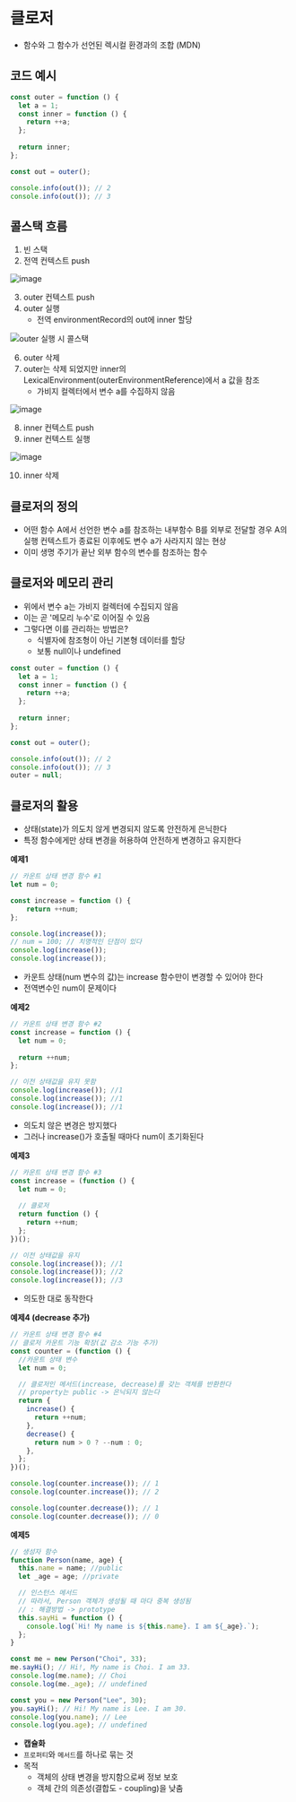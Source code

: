 <h1>클로저</h1>

- 함수와 그 함수가 선언된 렉시컬 환경과의 조합 (MDN)

<h2>코드 예시</h2>

```js
const outer = function () {
  let a = 1;
  const inner = function () {
    return ++a;
  };
  
  return inner;
};

const out = outer();

console.info(out()); // 2
console.info(out()); // 3
```

<h2>콜스택 흐름</h2>

1. 빈 스택
2. 전역 컨텍스트 push

![image](https://github.com/user-attachments/assets/9db68e38-9734-423e-8fbd-b961acb545cf)

3. outer 컨텍스트 push
5. outer 실행
    - 전역 environmentRecord의 out에 inner 할당

![outer 실행 시 콜스택](https://github.com/user-attachments/assets/b80f2f26-7aa8-48b4-9281-a58d362012a1)

6. outer 삭제
7. outer는 삭제 되었지만 inner의 LexicalEnvironment(outerEnvironmentReference)에서 a 값을 참조
    - 가비지 컬렉터에서 변수 a를 수집하지 않음

![image](https://github.com/user-attachments/assets/ba100831-2527-4dd8-ae17-4516e19b413b)

8. inner 컨텍스트 push
9. inner 컨텍스트 실행

![image](https://github.com/user-attachments/assets/ee1afbdc-52ec-4960-9f2d-bfe4e31d4e95)

10. inner 삭제

<h2>클로저의 정의</h2>

- 어떤 함수 A에서 선언한 변수 a를 참조하는 내부함수 B를 외부로 전달할 경우 A의 실행 컨텍스트가 종료된 이후에도 변수 a가 사라지지 않는 현상
- 이미 생명 주기가 끝난 외부 함수의 변수를 참조하는 함수

<h2>클로저와 메모리 관리</h2>

- 위에서 변수 a는 가비지 컬렉터에 수집되지 않음
- 이는 곧 '메모리 누수'로 이어질 수 있음
- 그렇다면 이를 관리하는 방법은?
   - 식별자에 참조형이 아닌 기본형 데이터를 할당
   - 보통 null이나 undefined

```js
const outer = function () {
  let a = 1;
  const inner = function () {
    return ++a;
  };
  
  return inner;
};

const out = outer();

console.info(out()); // 2
console.info(out()); // 3
outer = null;
```

<h2>클로저의 활용</h2>

- 상태(state)가 의도치 않게 변경되지 않도록 안전하게 은닉한다
- 특정 함수에게만 상태 변경을 허용하여 안전하게 변경하고 유지한다

**예제1**
```javascript
// 카운트 상태 변경 함수 #1
let num = 0;

const increase = function () {
    return ++num;
};

console.log(increase());
// num = 100; // 치명적인 단점이 있다
console.log(increase());
console.log(increase());
```
- 카운트 상태(num 변수의 값)는 increase 함수만이 변경할 수 있어야 한다
- 전역변수인 num이 문제이다

**예제2**
```javascript
// 카운트 상태 변경 함수 #2
const increase = function () {
  let num = 0;
  
  return ++num;
};

// 이전 상태값을 유지 못함
console.log(increase()); //1
console.log(increase()); //1
console.log(increase()); //1
```
- 의도치 않은 변경은 방지했다
- 그러나 increase()가 호출될 때마다 num이 초기화된다

**예제3**
```javascript
// 카운트 상태 변경 함수 #3
const increase = (function () {
  let num = 0;
  
  // 클로저
  return function () {
    return ++num;
  };
})();

// 이전 상태값을 유지
console.log(increase()); //1
console.log(increase()); //2
console.log(increase()); //3
```
 - 의도한 대로 동작한다
 
**예제4 (decrease 추가)**
```javascript
// 카운트 상태 변경 함수 #4
// 클로저 카운트 기능 확장(값 감소 기능 추가)
const counter = (function () {
  //카운트 상태 변수
  let num = 0;

  // 클로저인 메서드(increase, decrease)를 갖는 객체를 반환한다
  // property는 public -> 은닉되지 않는다
  return {
    increase() {
      return ++num;
    },
    decrease() {
      return num > 0 ? --num : 0;
    },
  };
})();

console.log(counter.increase()); // 1
console.log(counter.increase()); // 2

console.log(counter.decrease()); // 1
console.log(counter.decrease()); // 0
```
**예제5**
```javascript
// 생성자 함수
function Person(name, age) {
  this.name = name; //public
  let _age = age; //private

  // 인스턴스 메서드
  // 따라서, Person 객체가 생성될 때 마다 중복 생성됨
  // : 해결방법 -> prototype
  this.sayHi = function () {
    console.log(`Hi! My name is ${this.name}. I am ${_age}.`);
  };
}

const me = new Person("Choi", 33);
me.sayHi(); // Hi!, My name is Choi. I am 33.
console.log(me.name); // Choi
console.log(me._age); // undefined

const you = new Person("Lee", 30);
you.sayHi(); // Hi! My name is Lee. I am 30.
console.log(you.name); // Lee
console.log(you.age); // undefined
```
- **캡슐화**
- `프로퍼티`와 `메서드`를 하나로 묶는 것
- 목적
  - 객체의 상태 변경을 방지함으로써 정보 보호
  - 객체 간의 의존성(결합도 - coupling)을 낮춤
